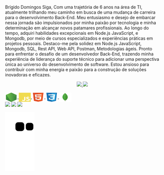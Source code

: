 Brígido Domingos Siga,
Com uma trajetória de 6 anos na área de TI, atualmente trilhando meu caminho em busca de uma mudança de carreira para o desenvolvimento Back-End. Meu entusiasmo e desejo de embarcar nessa jornada são impulsionados por minha paixão por tecnologia e minha determinação em alcançar novos patamares profissionais. Ao longo do tempo, adquiri habilidades excepcionais em Node.js JavaScript, e Mongodb, por meio de cursos especializados e experiências práticas em projetos pessoais. Destaco-me pela solidez em Node.js JavaScript, Mongodb, SQL, Rest API, Web API, Postman, Metodologias ágeis. Pronto para enfrentar o desafio de um desenvolvedor Back-End, trazendo minha experiência de liderança do suporte técnico para adicionar uma perspectiva única ao universo do desenvolvimento de software. Estou ansioso para contribuir com minha energia e paixão para a construção de soluções inovadoras e eficazes.

<div align="center">
  <a href="https://github.com/BrigidoDsiga">
  <img height="180em" src="https://github-readme-stats.vercel.app/api?username=BrigidoDsiga&show_icons=true&theme=blue-green&include_all_commits=true&count_private=true"/>
  <img height="180em" src="https://github-readme-stats.vercel.app/api/top-langs/?username=BrigidoDsiga&layout=compact&langs_count=7&theme=chartreuse-dark"/>
</div>
 <div style="display: inline_block"><br>
  <img align="center" alt="Brigido-nodejs" height="30" width="40" src="https://raw.githubusercontent.com/devicons/devicon/master/icons/nodejs/nodejs-original.svg"> 
  <img align="center" alt="Brigido-Js" height="30" width="40" src="https://raw.githubusercontent.com/devicons/devicon/master/icons/javascript/javascript-plain.svg">
  <img align="center" alt="Brigido-HTML5" height="30" width="40" src="https://raw.githubusercontent.com/devicons/devicon/master/icons/html5/html5-original.svg">
  <img align="center" alt="Brigido-CSS3" height="30" width="40" src="https://raw.githubusercontent.com/devicons/devicon/master/icons/css3/css3-original.svg">
  <img align="center" alt="Brigido-Mongodb" height="30" width="40" src="https://raw.githubusercontent.com/devicons/devicon/master/icons/mongodb/mongodb-original.svg"> 
</div>
 
<div> 
   <a href = "mailto:brigidosiga@gmail.com"><img src="https://img.shields.io/badge/-Gmail-%23333?style=for-the-badge&logo=gmail&logoColor=white" target="_blank"></a>
  <a href="https://www.linkedin.com/in/br%C3%ADgido-siga-b70a1717a" target="_blank"><img src="https://img.shields.io/badge/-LinkedIn-%230077B5?style=for-the-badge&logo=linkedin&logoColor=white" target="_blank"></a> 
  <a href="https://instagram.com/preto_combina_com_tudo_" target="_blank"><img src="https://img.shields.io/badge/-Instagram-%23E4405F?style=for-the-badge&logo=instagram&logoColor=white" target="_blank"></a>
  
  ![Snake animation](https://github.com/rafaballerini/rafaballerini/blob/output/github-contribution-grid-snake.svg)
  
</div>

